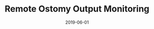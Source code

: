 ---
title: 'Remote Ostomy Output Monitoring'
date: 2019-06-01
area: complete
subdomain: Remote Monitoring
status: Complete
authors:
  - 
    authorimage: /images/uploads/kat.jpg
    authorname: Kathleen Lee, MD
    authorrole: Clinical Lead
  - 
    authorimage: /images/uploads/neda.jpg
    authorname: Neda Khan, BS
    authorrole: Implementation Lead
summary: >
  Text conversations to monitor patients’ ostomy output levels after an ileostomy procedure. Patients can send in output values throughout the day, whenever they empty their ostomy bag. We calculate their levels over varying hours to determine total output and compare against thresholds. If these reported outputs are above or below thresholds, patient’s care team is alerted to engage in high-touch care that could lead to a home infusion visit. This surfaces patients who are at risk of post-op readmission.
features:
  - feature: 'SMS Conversations'  
  - feature: 'EHR integration'
results: 
  - result: Reduced post-op visits
  - result: Reduced hospital readmissions by 54%
  - result: Increased patient satisfaction
condition: Surgery
intervention: SMS Conversations 
outcome: Reduced re-admissions and increased patient satisfaction
dedicatedpage: false
label: Standard of Care 
image: /images/uploads/hsm.01.jpg
solution_area: Surgery Solutions
---